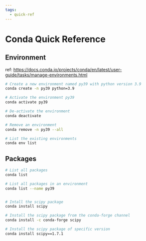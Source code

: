 ```yaml
---
tags:
  - quick-ref
---
```


# Conda Quick Reference

## Environment

ref: https://docs.conda.io/projects/conda/en/latest/user-guide/tasks/manage-environments.html

```bash
# Create a new environment named py39 with python version 3.9
conda create -n py39 python=3.9

# Activate the environment py39
conda activate py39

# De-activate the environment
conda deactivate

# Remove an environment
conda remove -n py39 --all

# List the existing environments
conda env list
```

## Packages

```bash
# List all packages
conda list

# List all packages in an environment
conda list --name py39


# Intall the scipy package
conda install scipy

# Install the scipy package from the conda-forge channel
conda install -c conda-forge scipy

# Install the scipy package of specific version
conda install scipy==1.7.1
```